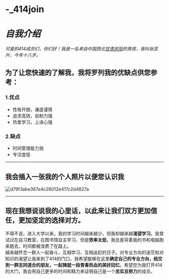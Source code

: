 # -_414join
# ***自我介绍***
*可爱的414成员们，你们好！我是一名来自中国西北[甘肃庆阳](https://baike.baidu.com/item/%E5%BA%86%E9%98%B3/604724"美丽的家乡")的男孩，我叫张亚升，今年十八岁。*   

## 为了让您快速的了解我，我将罗列我的优缺点供您参考：
### 1.优点
  * 性格开朗，谦虚谨慎
  * 追求高效，自制力强
  * 热爱学习，上进心强
### 2.缺点
  * 时间管理能力弱
  * 专注度低
***
## 我会插入一张我的个人照片以便您认识我
![d79f3abe367e4c28012e417c2d4827a](https://user-images.githubusercontent.com/89791715/132270252-d878fece-ad87-44ca-bda3-8a102fa57c72.jpg)
***
## 现在我想说说我的心里话，以此来让我们双方更加信任，更加坚定的选择对方。
不得不说，进入大学以来，我的学习时间越来越少，但我却越来越**渴望学习**。我曾试过在自习教室，在图书馆自主学习，但是**效率太低**，我总是背着我的书和电脑跑来跑去，时间都被浪费了在路上。    
越来越怀念一群人一起奋斗，互相学习，互相追赶的日子。对专业方向的迷茫和对知识的渴望让我来到了414的门口，我希望能够在这里**确定自己的专业方向，结交到一群志同道合的朋友，一起铸就一段青春热血的美好回忆**。希望您为我打开414的大门，我会用自己更多的时间和精力来证明自己是一个**忠实且努力**的成员。 

